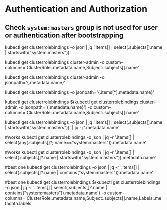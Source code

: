 # Authentication and Authorization 

## Check `system:masters` group is not used for user or authentication after bootstrapping

kubectl get clusterrolebindings -o json | jq '.items[] | select(.subjects[].name | startswith("system:masters"))'

kubectl get clusterrolebindings cluster-admin -o custom-columns='ClusterRole:.metadata.name,Subject:.subjects[].name'

kubectl get clusterrolebindings cluster-admin -o jsonpath='{.metadata.name}'


kubectl get clusterrolebindings -o jsonpath='{.items[*].metadata.name}'

kubectl get clusterrolebindings $(kubectl get clusterrolebindings cluster-admin -o jsonpath='{.metadata.name}') -o custom-columns='ClusterRole:.metadata.name,Subject:.subjects[].name'


kubectl get clusterrolebindings -o json | jq '.items[] | select(.subjects[].name | startswith("system:masters"))' |  jq -j '.metadata.name'

#works 
kubectl get clusterrolebindings -o json |
jq -r '.items[] | select(any(.subjects[]?;.name=="system:masters")).metadata.name'

#works
kubectl get clusterrolebindings -o json | jq -r '.items[] | select(.subjects[]?.name | startswith("system:masters")).metadata.name'

#best one
kubectl get clusterrolebindings -o json | jq -r '.items[] | select(.subjects[]?.name | contains("system:masters")).metadata.name'

#best one
kubectl get clusterrolebindings $(kubectl get clusterrolebindings -o json | jq -r '.items[] | select(.subjects[]?.name | contains("system:masters")).metadata.name') -o custom-columns='ClusterRole:.metadata.name,Subject:.subjects[].name,Labels:.metadata.labels'
